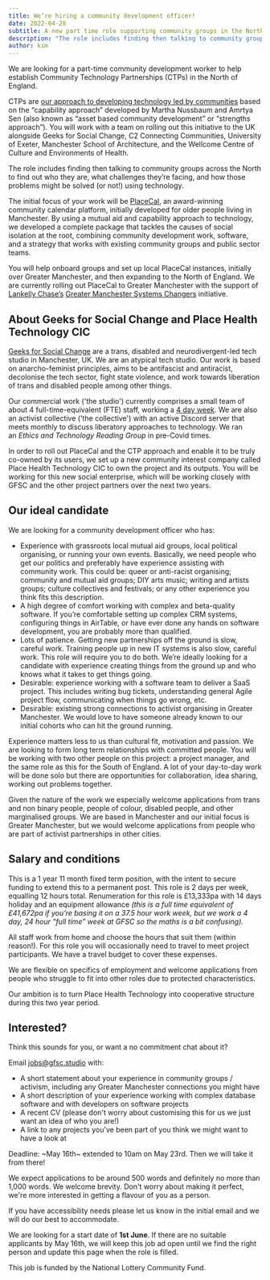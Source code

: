 ```yaml
---
title: We’re hiring a community development officer!
date: 2022-04-28
subtitle: A new part time role supporting community groups in the North of England
description: "The role includes finding then talking to community groups across the North to find out who they are, what challenges they’re facing, and how those problems might be solved (or not!) using technology."
author: kim
---
```


We are looking for a part-time community development worker to help establish Community Technology Partnerships (CTPs) in the North of England.

CTPs are [our approach to developing technology led by communities](https://www.tandfonline.com/doi/full/10.1080/1369118X.2020.1767173) based on the “capability approach” developed by Martha Nussbaum and Amrtya Sen (also known as “asset based community development” or “strengths approach”). You will work with a team on rolling out this initiative to the UK alongside Geeks for Social Change, C2 Connecting Communities, University of Exeter, Manchester School of Architecture, and the Wellcome Centre of Culture and Environments of Health.

The role includes finding then talking to community groups across the North to find out who they are, what challenges they’re facing, and how those problems might be solved (or not!) using technology.

The initial focus of your work will be [PlaceCal](https://placecal.org/), an award-winning community calendar platform, initially developed for older people living in Manchester. By using a mutual aid and capability approach to technology, we developed a complete package that tackles the causes of social isolation at the root, combining community development work, software, and a strategy that works with existing community groups and public sector teams.

You will help onboard groups and set up local PlaceCal instances, initially over Greater Manchester, and then expanding to the North of England. We are currently rolling out PlaceCal to Greater Manchester with the support of [Lankelly Chase’s](https://lankellychase.org.uk/) [Greater Manchester Systems Changers](https://gmsystemschangers.org.uk/) initiative.

## About Geeks for Social Change and Place Health Technology CIC

[Geeks for Social Change](https://gfsc.studio/) are a trans, disabled and neurodivergent-led tech studio in Manchester, UK. We are an atypical tech studio. Our work is based on anarcho-feminist principles, aims to be antifascist and antiracist, decolonise the tech sector, fight state violence, and work towards liberation of trans and disabled people among other things.

Our commercial work ('the studio') currently comprises a small team of about 4 full-time-equivalent (FTE) staff, working a [4 day week](https://www.4dayweek.co.uk/). We are also an activist collective ('the collective') with an active Discord server that meets monthly to discuss liberatory approaches to technology. We ran an *Ethics and Technology Reading Group* in pre-Covid times.

In order to roll out PlaceCal and the CTP approach and enable it to be truly co-owned by its users, we set up a new community interest company called Place Health Technology CIC to own the project and its outputs. You will be working for this new social enterprise, which will be working closely with GFSC and the other project partners over the next two years.

## Our ideal candidate

We are looking for a community development officer who has:

- Experience with grassroots local mutual aid groups, local political organising, or running your own events. Basically, we need people who get our politics and preferably have experience assisting with community work. This could be: queer or anti-racist organising; community and mutual aid groups; DIY arts music; writing and artists groups; culture collectives and festivals; or any other experience you think fits this description.
- A high degree of comfort working with complex and beta-quality software. If you’re comfortable setting up complex CRM systems, configuring things in AirTable, or have ever done any hands on software development, you are probably more than qualified.
- Lots of patience. Getting new partnerships off the ground is slow, careful work. Training people up in new IT systems is also slow, careful work. This role will require you to do both. We’re ideally looking for a candidate with experience creating things from the ground up and who knows what it takes to get things going.
- Desirable: experience working with a software team to deliver a SaaS project. This includes writing bug tickets, understanding general Agile project flow, communicating when things go wrong, etc.
- Desirable: existing strong connections to activist organising in Greater Manchester. We would love to have someone already known to our initial cohorts who can hit the ground running.

Experience matters less to us than cultural fit, motivation and passion. We are looking to form long term relationships with committed people. You will be working with two other people on this project: a project manager, and the same role as this for the South of England. A lot of your day-to-day work will be done solo but there are opportunities for collaboration, idea sharing, working out problems together.

Given the nature of the work we especially welcome applications from trans and non binary people, people of colour, disabled people, and other marginalised groups. We are based in Manchester and our initial focus is Greater Manchester, but we would welcome applications from people who are part of activist partnerships in other cities.

## Salary and conditions

This is a 1 year 11 month fixed term position, with the intent to secure funding to extend this to a permanent post. This role is 2 days per week, equalling 12 hours total. Renumeration for this role is £13,333pa with 14 days holiday and an equipment allowance _(this is a full time equivalent of £41,672pa if you’re basing it on a 37.5 hour work week, but we work a 4 day, 24 hour “full time” week at GFSC so the maths is a bit confusing)._

All staff work from home and choose the hours that suit them (within reason!). For this role you will occasionally need to travel to meet project participants. We have a travel budget to cover these expenses.

We are flexible on specifics of employment and welcome applications from people who struggle to fit into other roles due to protected characteristics.

Our ambition is to turn Place Health Technology into cooperative structure during this two year period.

## **Interested?**

Think this sounds for you, or want a no commitment chat about it?

Email jobs@gfsc.studio with:

- A short statement about your experience in community groups / activism, including any Greater Manchester connections you might have
- A short description of your experience working with complex database software and with developers on software projects
- A recent CV (please don't worry about customising this for us we just want an idea of who you are!)
- A link to any projects you’ve been part of you think we might want to have a look at

Deadline: ~May 16th~ extended to 10am on May 23rd. Then we will take it from there!

We expect applications to be around 500 words and definitely no more than 1,000 words. We welcome brevity. Don't worry about making it perfect, we're more interested in getting a flavour of you as a person.

If you have accessibility needs please let us know in the initial email and we will do our best to accommodate.

We are looking for a start date of **1st June**. If there are no suitable applicants by May 16th, we will keep this job ad open until we find the right person and update this page when the role is filled.

This job is funded by the National Lottery Community Fund.
